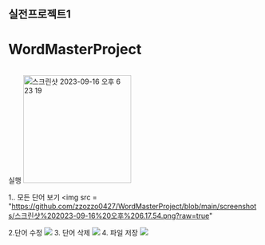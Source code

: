 ## 실전프로젝트1
# WordMasterProject
<br/>
실행
<img width="216" alt="스크린샷 2023-09-16 오후 6 23 19" src="https://github.com/zzozzo0427/WordMasterProject/assets/126746783/06b82ea6-a16f-4caa-a9fe-fd0a1cb2d4e1">

1.. 모든 단어 보기
<img src = "https://github.com/zzozzo0427/WordMasterProject/blob/main/screenshots/스크린샷%202023-09-16%20오후%206.17.54.png?raw=true"

2.단어 수정
<img src = "https://github.com/zzozzo0427/WordMasterProject/blob/main/screenshots/스크린샷%202023-09-16%20오후%206.17.28.png?raw=true">
3. 단어 삭제
<img src = "https://github.com/zzozzo0427/WordMasterProject/blob/main/screenshots/스크린샷%202023-09-16%20오후%206.17.35.png?raw=true">
4. 파일 저장
<img src = "https://github.com/zzozzo0427/WordMasterProject/blob/main/screenshots/스크린샷%202023-09-16%20오후%206.17.44.png?raw=true">








